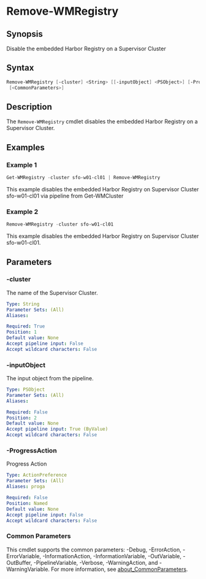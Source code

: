 # Remove-WMRegistry

## Synopsis

Disable the embedded Harbor Registry on a Supervisor Cluster

## Syntax

```powershell
Remove-WMRegistry [-cluster] <String> [[-inputObject] <PSObject>] [-ProgressAction <ActionPreference>]
 [<CommonParameters>]
```

## Description

The `Remove-WMRegistry` cmdlet disables the embedded Harbor Registry on a Supervisor Cluster.

## Examples

### Example 1

```powershell
Get-WMRegistry -cluster sfo-w01-cl01 | Remove-WMRegistry
```

This example disables the embedded Harbor Registry on Supervisor Cluster sfo-w01-cl01 via pipeline from Get-WMCluster

### Example 2

```powershell
Remove-WMRegistry -cluster sfo-w01-cl01
```

This example disables the embedded Harbor Registry on Supervisor Cluster sfo-w01-cl01.

## Parameters

### -cluster

The name of the Supervisor Cluster.

```yaml
Type: String
Parameter Sets: (All)
Aliases:

Required: True
Position: 1
Default value: None
Accept pipeline input: False
Accept wildcard characters: False
```

### -inputObject

The input object from the pipeline.

```yaml
Type: PSObject
Parameter Sets: (All)
Aliases:

Required: False
Position: 2
Default value: None
Accept pipeline input: True (ByValue)
Accept wildcard characters: False
```

### -ProgressAction

Progress Action

```yaml
Type: ActionPreference
Parameter Sets: (All)
Aliases: proga

Required: False
Position: Named
Default value: None
Accept pipeline input: False
Accept wildcard characters: False
```

### Common Parameters

This cmdlet supports the common parameters: -Debug, -ErrorAction, -ErrorVariable, -InformationAction, -InformationVariable, -OutVariable, -OutBuffer, -PipelineVariable, -Verbose, -WarningAction, and -WarningVariable. For more information, see [about_CommonParameters](http://go.microsoft.com/fwlink/?LinkID=113216).
